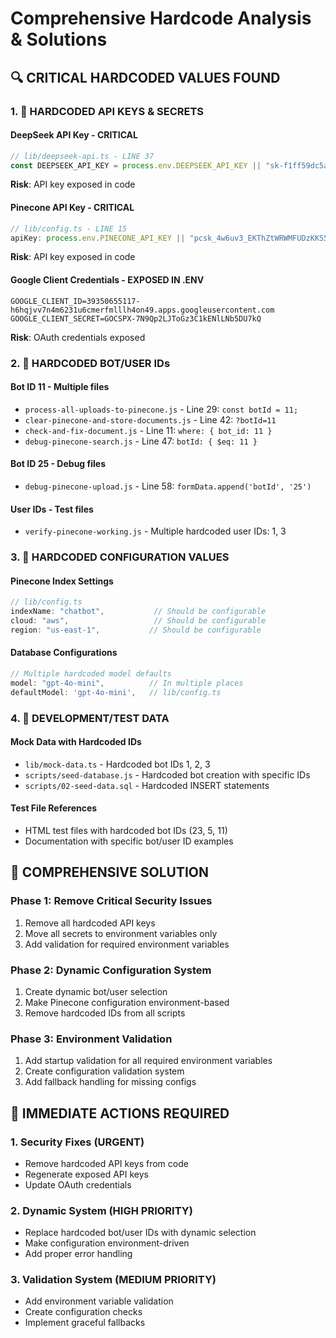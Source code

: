 # Comprehensive Hardcode Analysis & Solutions

## 🔍 **CRITICAL HARDCODED VALUES FOUND**

### 1. **🚨 HARDCODED API KEYS & SECRETS**

#### **DeepSeek API Key** - CRITICAL
```javascript
// lib/deepseek-api.ts - LINE 37
const DEEPSEEK_API_KEY = process.env.DEEPSEEK_API_KEY || "sk-f1ff59dc5a8c42fb850267e784b1864a"
```
**Risk**: API key exposed in code

#### **Pinecone API Key** - CRITICAL
```javascript
// lib/config.ts - LINE 15
apiKey: process.env.PINECONE_API_KEY || "pcsk_4w6uv3_EKThZtWRWMFUDzKKS5mncjXN7AWHp2pQRQWFHH2Jfgy3nYZ3T55kWLfu519Bz5V"
```
**Risk**: API key exposed in code

#### **Google Client Credentials** - EXPOSED IN .ENV
```
GOOGLE_CLIENT_ID=39350655117-h6hqjvv7n4m6231u6cmerfmlllh4on49.apps.googleusercontent.com
GOOGLE_CLIENT_SECRET=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
```
**Risk**: OAuth credentials exposed

### 2. **🚨 HARDCODED BOT/USER IDs**

#### **Bot ID 11** - Multiple files
- `process-all-uploads-to-pinecone.js` - Line 29: `const botId = 11;`
- `clear-pinecone-and-store-documents.js` - Line 42: `?botId=11`
- `check-and-fix-document.js` - Line 11: `where: { bot_id: 11 }`
- `debug-pinecone-search.js` - Line 47: `botId: { $eq: 11 }`

#### **Bot ID 25** - Debug files
- `debug-pinecone-upload.js` - Line 58: `formData.append('botId', '25')`

#### **User IDs** - Test files
- `verify-pinecone-working.js` - Multiple hardcoded user IDs: 1, 3

### 3. **🚨 HARDCODED CONFIGURATION VALUES**

#### **Pinecone Index Settings**
```javascript
// lib/config.ts
indexName: "chatbot",           // Should be configurable
cloud: "aws",                   // Should be configurable  
region: "us-east-1",           // Should be configurable
```

#### **Database Configurations**
```javascript
// Multiple hardcoded model defaults
model: "gpt-4o-mini",          // In multiple places
defaultModel: 'gpt-4o-mini',   // lib/config.ts
```

### 4. **🚨 DEVELOPMENT/TEST DATA**

#### **Mock Data with Hardcoded IDs**
- `lib/mock-data.ts` - Hardcoded bot IDs 1, 2, 3
- `scripts/seed-database.js` - Hardcoded bot creation with specific IDs
- `scripts/02-seed-data.sql` - Hardcoded INSERT statements

#### **Test File References**
- HTML test files with hardcoded bot IDs (23, 5, 11)
- Documentation with specific bot/user ID examples

## 🔧 **COMPREHENSIVE SOLUTION**

### **Phase 1: Remove Critical Security Issues**
1. Remove all hardcoded API keys
2. Move all secrets to environment variables only
3. Add validation for required environment variables

### **Phase 2: Dynamic Configuration System**
1. Create dynamic bot/user selection
2. Make Pinecone configuration environment-based
3. Remove hardcoded IDs from all scripts

### **Phase 3: Environment Validation**
1. Add startup validation for all required environment variables
2. Create configuration validation system
3. Add fallback handling for missing configs

## 🚀 **IMMEDIATE ACTIONS REQUIRED**

### **1. Security Fixes** (URGENT)
- Remove hardcoded API keys from code
- Regenerate exposed API keys
- Update OAuth credentials

### **2. Dynamic System** (HIGH PRIORITY)
- Replace hardcoded bot/user IDs with dynamic selection
- Make configuration environment-driven
- Add proper error handling

### **3. Validation System** (MEDIUM PRIORITY)
- Add environment variable validation
- Create configuration checks
- Implement graceful fallbacks
